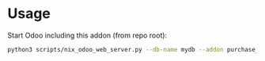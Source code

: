# Usage

Start Odoo including this addon (from repo root):

```bash
python3 scripts/nix_odoo_web_server.py --db-name mydb --addon purchase_order_line_menu
```
